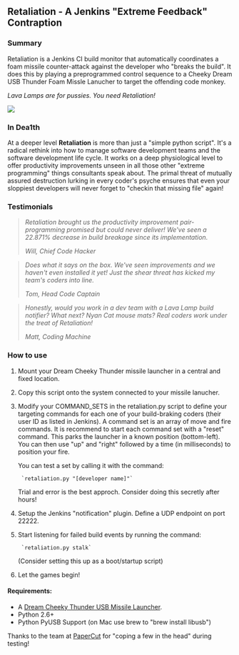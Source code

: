 ## Retaliation - A Jenkins "Extreme Feedback" Contraption

### Summary

Retaliation is a Jenkins CI build monitor that automatically coordinates a foam missile
counter-attack against the developer who "breaks the build". It does this by playing a
preprogrammed control sequence to a Cheeky Dream USB Thunder Foam Missle Lanucher to target
the offending code monkey.

<em>Lava Lamps are for pussies. You need Retaliation!</em>

<img src="http://codedance.github.com/Retaliation/img/launcher.jpg">

### In Dea1th

At a deeper level <strong>Retaliation</strong> is more than just a "simple python script". 
It's a radical rethink into how to manage software development teams and the software 
development life cycle.  It works on a deep physiological level to offer productivity 
improvements unseen in all those other "extreme programming" things consultants speak 
about.  The primal threat of mutually assured destruction lurking in every coder's psyche 
ensures that even your sloppiest developers will never forget to "checkin that missing 
file" again!

### Testimonials

> <em>Retaliation brought us the productivity improvement pair-programming promised but 
> could never deliver! We've seen a 22.871% decrease in build breakage since its 
> implementation.</em>
> 
>    *Will, Chief Code Hacker*

    
> <em>Does what it says on the box. We've seen improvements and we haven't even installed it
> yet! Just the shear threat has kicked my team's coders into line.</em>
> 
>    *Tom, Head Code Captain*

    
> <em>Honestly, would you work in a dev team with a Lava Lamp build notifier? What next?
> Nyan Cat mouse mats? Real coders work under the treat of Retaliation!</em>
> 
>    *Matt, Coding Machine*

    
### How to use

  1.  Mount your Dream Cheeky Thunder missile launcher in a central and 
      fixed location.

  2.  Copy this script onto the system connected to your missile lanucher.

  3.  Modify your COMMAND_SETS in the retaliation.py script to define your targeting 
      commands for each one of your build-braking coders (their user ID as listed 
      in Jenkins).  A command set is an array of move and fire commands. It is recommend
      to start each command set with a "reset" command.  This parks the launcher in a known
      position (bottom-left).  You can then use "up" and "right" followed by a time (in 
      milliseconds) to position your fire.
 
      You can test a set by calling it with the command:  

           `retaliation.py "[developer name]"`

      Trial and error is the best approch. Consider doing this secretly after hours!

  4.  Setup the Jenkins "notification" plugin. Define a UDP endpoint 
      on port 22222.

  5.  Start listening for failed build events by running the command:

           `retaliation.py stalk`

      (Consider setting this up as a boot/startup script)

  6.  Let the games begin!

####  Requirements:

  * A <a href="http://www.dreamcheeky.com/thunder-missile-launcher">Dream Cheeky Thunder USB Missile Launcher</a>.
  * Python 2.6+
  * Python PyUSB Support (on Mac use brew to "brew install libusb")

Thanks to the team at <a href="http://www.papercut.com/">PaperCut</a> for "coping a few
in the head" during testing!

